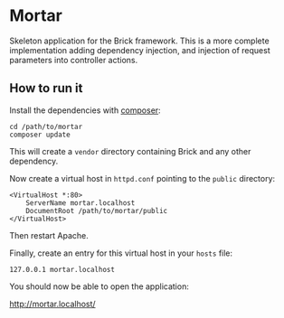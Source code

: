 Mortar
======

Skeleton application for the Brick framework.
This is a more complete implementation adding dependency injection, and injection of request parameters
into controller actions.

How to run it
-------------

Install the dependencies with [composer](http://getcomposer.org/):

    cd /path/to/mortar
    composer update

This will create a `vendor` directory containing Brick and any other dependency.

Now create a virtual host in `httpd.conf` pointing to the `public` directory:

    <VirtualHost *:80>
	    ServerName mortar.localhost
	    DocumentRoot /path/to/mortar/public
    </VirtualHost>

Then restart Apache.

Finally, create an entry for this virtual host in your `hosts` file:

    127.0.0.1 mortar.localhost

You should now be able to open the application:

http://mortar.localhost/
